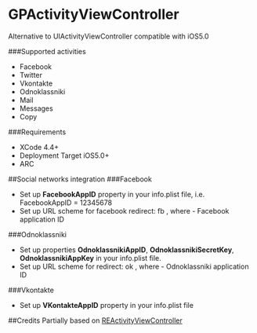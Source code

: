 GPActivityViewController
========================

Alternative to UIActivityViewController compatible with iOS5.0

###Supported activities
* Facebook
* Twitter
* Vkontakte
* Odnoklassniki
* Mail
* Messages
* Copy


###Requirements
* XCode 4.4+
* Deployment Target iOS5.0+
* ARC

##Social networks integration
###Facebook
* Set up **FacebookAppID** property in your info.plist file, i.e.  FacebookAppID = 12345678
* Set up URL scheme for facebook redirect: fb<FacebookAppID> , where <FacebookAppID> - Facebook application ID

###Odnoklassniki
* Set up properties **OdnoklassnikiAppID**, **OdnoklassnikiSecretKey**, **OdnoklassnikiAppKey** in your info.plist file.
* Set up URL scheme for redirect: ok<OdnoklassnikiAppID> , where <OdnoklassnikiAppID> - Odnoklassniki application ID

###Vkontakte
* Set up **VKontakteAppID** property in your info.plist file


##Credits
Partially based on [REActivityViewController](https://github.com/romaonthego/REActivityViewController)
